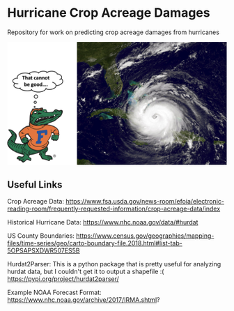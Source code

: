 # Hurricane Crop Acreage Damages
Repository for work on predicting crop acreage damages from hurricanes

![alt text](https://raw.githubusercontent.com/JackOgozaly/Hurricane_Crop_Acreage/main/images/Gator_Readme.png)


## Useful Links

Crop Acreage Data:
https://www.fsa.usda.gov/news-room/efoia/electronic-reading-room/frequently-requested-information/crop-acreage-data/index

Historical Hurricane Data: https://www.nhc.noaa.gov/data/#hurdat

US County Boundaries: https://www.census.gov/geographies/mapping-files/time-series/geo/carto-boundary-file.2018.html#list-tab-5OPSAPSXDWR507ES5B

Hurdat2Parser: This is a python package that is pretty useful for analyzing hurdat data, but I couldn't get it to output a shapefile :(
https://pypi.org/project/hurdat2parser/

Example NOAA Forecast Format: https://www.nhc.noaa.gov/archive/2017/IRMA.shtml?
